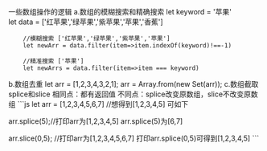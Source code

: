 一些数组操作的逻辑
a.数组的模糊搜索和精确搜索
        let keyword = '苹果'   
        let data = ['红苹果','绿苹果','紫苹果','苹果','香蕉']

        //模糊搜索 ['红苹果','绿苹果','紫苹果','苹果']
        let newArr = data.filter(item=>item.indexOf(keyword)!==-1)

        //精准搜索 ['苹果']
        let newArrs = data.filter(item=>item === keyword)
b.数组去重
    let arr = [1,2,3,4,3,2,1];
        arr = Array.from(new Set(arr));
c.数组截取 splice和slice
相同点：都有返回值
不同点：splice改变原数组，slice不改变原数组 ```js
let arr = [1,2,3,4,5,6,7] //想得到[1,2,3,4,5] 可如下

arr.splice(5);//打印arr为[1,2,3,4,5] arr.splice(5)为[6,7]

arr.slice(0,5); //打印arr为[1,2,3,4,5,6,7] 打印arr.splice(0,5)可得到[1,2,3,4,5] ```